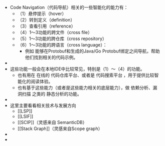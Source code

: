 - Code Navigation（代码导航）相关的一些智能化的能力有：
	- （1）悬停提示（hover）
	- （2）转到定义（definition）
	- （3）查看引用（reference）
	- （4）1～3功能的跨文件（cross file）
	- （5）1～3功能的跨仓库（cross repository）
	- （6）1～3功能的跨语言（cross language）：
		- 例如 能够在Protobuf和生成的Java/Go Protobuf绑定之间导航，帮助他们找到相关的代码示例。
-
- 这些功能一般会在本地IDE中比较常见，特别是（1）～（4）的功能。
	- 也有用在 在线的 代码仓库平台、或者是 代码搜索平台 ，用于提供比较智能化的阅读体验。
	- 也有基于这些能力（或者是这些能力相关的底层能力），做 依赖分析、漏洞扫描 之类的 静态分析的功能。
-
- 这里主要看看相关技术与发展方向
	- [[LSP]]
	- [[LSIF]]
	- [[SCIP]]（灵感来自 SemanticDB）
	- [[Stack Graph]]（灵感来自Scope graph）
-
-